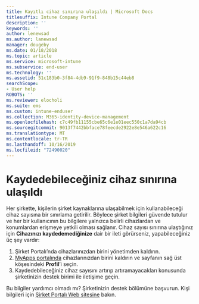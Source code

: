 ```yaml
---
title: Kayıtlı cihaz sınırına ulaşıldı | Microsoft Docs
titlesuffix: Intune Company Portal
description: ''
keywords: ''
author: lenewsad
ms.author: lanewsad
manager: dougeby
ms.date: 01/18/2018
ms.topic: article
ms.service: microsoft-intune
ms.subservice: end-user
ms.technology: ''
ms.assetid: 51c183b0-3f84-4db9-91f9-848b15c44eb8
searchScope:
- User help
ROBOTS: ''
ms.reviewer: elocholi
ms.suite: ems
ms.custom: intune-enduser
ms.collection: M365-identity-device-management
ms.openlocfilehash: c7c49fb11155cbe65c6e1e01eec550c1a7da94cb
ms.sourcegitcommit: 9013f7442bbface78feecde2922e8e546a622c16
ms.translationtype: MT
ms.contentlocale: tr-TR
ms.lasthandoff: 10/16/2019
ms.locfileid: "72490020"
---
```

# <a name="the-limit-of-devices-you-can-register-has-been-reached"></a>Kaydedebileceğiniz cihaz sınırına ulaşıldı

Her şirkette, kişilerin şirket kaynaklarına ulaşabilmek için kullanabileceği cihaz sayısına bir sınırlama getirilir. Böylece şirket bilgileri güvende tutulur ve her bir kullanıcının bu bilgilere yalnızca belirli cihazlardan ve konumlardan erişmeye yetkili olması sağlanır. Cihaz sayısı sınırına ulaştığınız için **Cihazınızı kaydedemediğinize** dair bir ileti görürseniz, yapabileceğiniz üç şey vardır:

1. Şirket Portalı’nda cihazlarınızdan birini yönetimden kaldırın.
2. [MyApps portalında](https://myapps.microsoft.com) cihazlarınızdan birini kaldırın ve sayfanın sağ üst köşesindeki **Profil**’i seçin. 
3. Kaydedebileceğiniz cihaz sayısını artırıp artıramayacakları konusunda şirketinizin destek birimi ile iletişime geçin. 

Bu bilgiler yardımcı olmadı mı? Şirketinizin destek bölümüne başvurun. Kişi bilgileri için [Şirket Portalı Web sitesine](https://go.microsoft.com/fwlink/?linkid=2010980) bakın.
